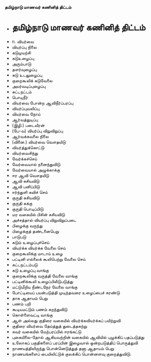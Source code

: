 **தமிழ்நாடு மாணவர் கணினித் திட்டம்**
- # தமிழ்நாடு மாணவர் கணினித் திட்டம்
- n. வியர்வை
- வியர்ப்பு நிலை
- கடுமுயற்சி
- கடுஉழைப்பு
- அரும்பாடு
- தளர்வுழைப்பு
- கடு உடலுழைப்பு
- குறைகூலிக் கடுவேலை
- அயர்வடிப்புழைப்பு
- கட்டநட்டம்
- பொடிநீர்
- வியர்வை போன்ற ஆவிநீர்ப்பரப்பு
- வியர்ப்புவலிப்பு
-  வியர்வை நோய்
- ஆர்வத்துடிப்பு
- (இழி.) படைவீரன்
- (பே-வ) வியர்ப்பு விறுவிறுப்பு
- ஆர்வக்கவலை நிலை
- (வினை.) வியர்வை வௌதயிடு
-  வியர்த்துக்கொட்டு
- வியர்வைசிந்து
- வேர்க்கச்செய்
- வேர்வையால் நனைந்துவிடு
- வேர்வையால் அழுக்காக்கு
- ஈர ஆவி வௌதயிடு
- ஆவி கசியவிடு
- ஆவி பனிப்பிடு
-  ஈர்ந்துளி கவிச் செய்
- குருதி கசியவிடு
- குருதி கக்கு
- குருதி பொடிப்பிடு
- மர வகையில் பிசின் கசியவிடு
- அச்சத்தால் வியர்ப்பு விறுவிறுப்படை
- பிழைக்கு வருந்து
- பிழைக்குத் தண்டனைபெறு
- பாடுபடு
- கடும் உழைப்புச்செய்
- வியர்க்க வியர்க்க வேலை செய்
- குறைகூலிக்கு மாடாய் உழை
- பட்டினி எல்லைக் கூலிபெற்று வேலை செய்
- கட்டநட்டம்படு
- கடு உழைப்பு வாங்கு
- குறைகூலிக்கு வருத்தி வேலை வாங்கு
- பட்டினிக்கூலி உழைப்பிலீடுபடுத்து
- மட்டுமீறிய நீண்டநேர வேலை வாங்கு
- போட்டியைப் பயன்படுத்தி முடிந்தவரை உழைப்பைச் சுரண்டு
- தாக ஆதாயம் பெறு
- பணம் பறி
- கூடியமட்டும் பணம் கறந்துவிடு
- கொள்ளைவட்டி வாங்கு
- ஆள் அல்லது குதிரை வகையில் வியர்க்கவியர்க்கப் பயிற்றுவி
- குதிரை வியர்வை தேய்த்துத் துடைத்தகற்று
- சுவர் வகையில் மேற்பரப்பில்   ஈரங்கட்டு
- புகையிலை-தோல் ஆகியவற்றின் வகையில் ஆவியில் புழுக்கிப் பதப்படுத்து
- உலோகப் பகுதிகளைப் பரப்பின் இழைவால் ஒன்றபடுத்திப் பொருத்துவி
- நாணயத்திலிருந்து பொன்னெடுத்துத் தனா ஆதாயம் பெறு
- நாணயங்களைப் பையிலிட்டுக் குலக்கிப் பொன்னளவு குறைத்துவிடு.


